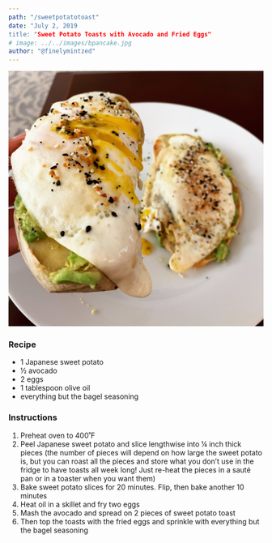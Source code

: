 ```yaml
---
path: "/sweetpotatotoast"
date: "July 2, 2019
title: "Sweet Potato Toasts with Avocado and Fried Eggs" 
# image: ../../images/bpancake.jpg
author: "@finelymintzed"
---
```



![SP Toast](./sptoast.jpg)


### Recipe

* 1 Japanese sweet potato
* ½ avocado
* 2 eggs
* 1 tablespoon olive oil
* everything but the bagel seasoning

### Instructions

1.	Preheat oven to 400˚F
2.	Peel Japanese sweet potato and slice lengthwise into ¼ inch thick pieces (the number of pieces will depend on how large the sweet potato is, but you can roast all the pieces and store what you don’t use in the fridge to have toasts all week long! Just re-heat the pieces in a sauté pan or in a toaster when you want them)
3.	Bake sweet potato slices for 20 minutes. Flip, then bake another 10 minutes
4.	Heat oil in a skillet and fry two eggs 
5.	Mash the avocado and spread on 2 pieces of sweet potato toast
6.	Then top the toasts with the fried eggs and sprinkle with everything but the bagel seasoning

